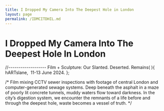 ```yaml
---
title: I Dropped My Camera Into The Deepest Hole in London
layout: page
permalink: /IDMCITDHIL.md
---
```


# I Dropped My Camera Into The Deepest Hole In London
//-------------------
Film + Sculpture: Our Slanted. Deserted. Remains( ){
  hARTslane,  11-13 June 2024.
};  

/*
Film mixing CCTV sewer inspections with footage of central London and computer-generated sewage systems. 
Deep beneath the asphalt in a maze of poorly lit concrete tunnels, muddy waters flow toward darkness. In the city’s digestion system, we encounter the remnants of a life before and through the   deepest hole, waste becomes a vessel of truth. 
*/

